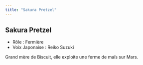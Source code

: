 ```yaml
---
title: "Sakura Pretzel"
---
```


Sakura Pretzel
--------------



* Rôle : Fermière
* Voix Japonaise : Reiko Suzuki


Grand mère de Biscuit, elle exploite une ferme de maïs sur Mars. 



